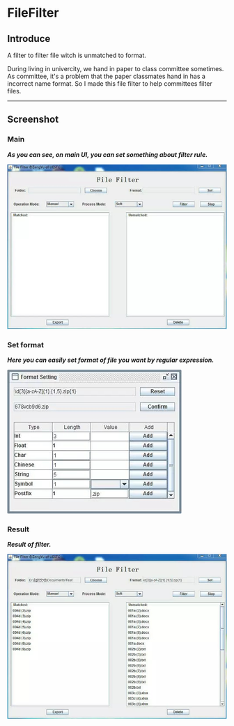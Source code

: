 # FileFilter

## Introduce

A filter to filter file witch is unmatched to format.

During living in univercity, we hand in paper to class committee sometimes. As committee, it's a problem that the paper classmates hand in has a incorrect name format. So I made this file filter to help committees filter files.

----

## Screenshot

### **Main**

***As you can see, on main UI, you can set something about filter rule.***

![](image/main.jpeg?raw=true)

### **Set format**

***Here you can easily set format of file you want by regular expression.***

![](image/setFormat.jpeg?raw=true)

### **Result**

***Result of filter.***

![](image/result.jpeg?raw=true)
